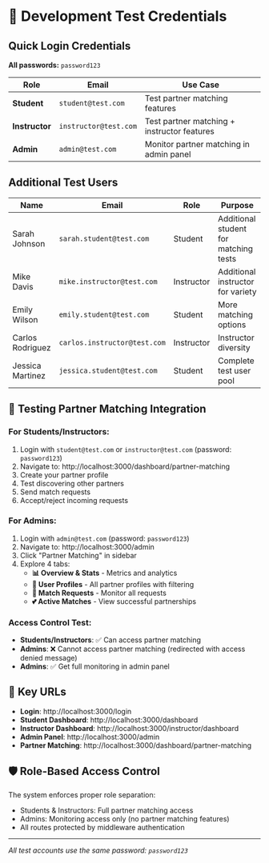 # 🔐 Development Test Credentials

## Quick Login Credentials
**All passwords:** `password123`

| Role | Email | Use Case |
|------|-------|----------|
| **Student** | `student@test.com` | Test partner matching features |
| **Instructor** | `instructor@test.com` | Test partner matching + instructor features |
| **Admin** | `admin@test.com` | Monitor partner matching in admin panel |

## Additional Test Users

| Name | Email | Role | Purpose |
|------|-------|------|---------|
| Sarah Johnson | `sarah.student@test.com` | Student | Additional student for matching tests |
| Mike Davis | `mike.instructor@test.com` | Instructor | Additional instructor for variety |
| Emily Wilson | `emily.student@test.com` | Student | More matching options |
| Carlos Rodriguez | `carlos.instructor@test.com` | Instructor | Instructor diversity |
| Jessica Martinez | `jessica.student@test.com` | Student | Complete test user pool |

## 🚀 Testing Partner Matching Integration

### For Students/Instructors:
1. Login with `student@test.com` or `instructor@test.com` (password: `password123`)
2. Navigate to: http://localhost:3000/dashboard/partner-matching
3. Create your partner profile
4. Test discovering other partners
5. Send match requests
6. Accept/reject incoming requests

### For Admins:
1. Login with `admin@test.com` (password: `password123`)
2. Navigate to: http://localhost:3000/admin
3. Click "Partner Matching" in sidebar
4. Explore 4 tabs:
   - **📊 Overview & Stats** - Metrics and analytics
   - **👥 User Profiles** - All partner profiles with filtering
   - **💌 Match Requests** - Monitor all requests
   - **💕 Active Matches** - View successful partnerships

### Access Control Test:
- **Students/Instructors**: ✅ Can access partner matching
- **Admins**: ❌ Cannot access partner matching (redirected with access denied message)
- **Admins**: ✅ Get full monitoring in admin panel

## 🔗 Key URLs
- **Login**: http://localhost:3000/login
- **Student Dashboard**: http://localhost:3000/dashboard
- **Instructor Dashboard**: http://localhost:3000/instructor/dashboard
- **Admin Panel**: http://localhost:3000/admin
- **Partner Matching**: http://localhost:3000/dashboard/partner-matching

## 🛡️ Role-Based Access Control
The system enforces proper role separation:
- Students & Instructors: Full partner matching access
- Admins: Monitoring access only (no partner matching features)
- All routes protected by middleware authentication

---
*All test accounts use the same password: `password123`*